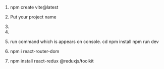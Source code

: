 1. npm create vite@latest
2. Put your project name
3. <react>
4. <javascript>

5. run command which is appears on console.
  cd <project name>
  npm install
  npm run dev

6. npm i react-router-dom
7. npm install react-redux @reduxjs/toolkit